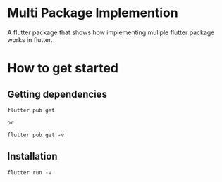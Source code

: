 # Multi Package Implemention

A flutter package that shows how implementing muliple flutter package works in flutter.

# How to get started 

## Getting dependencies

```
flutter pub get 

or 

flutter pub get -v
```

## Installation 

```
flutter run -v
```

